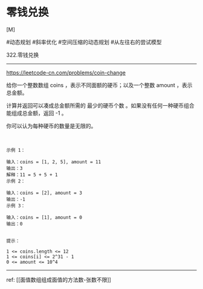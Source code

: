 # 零钱兑换
[M]

#动态规划 
#斜率优化 
#空间压缩的动态规划 
#从左往右的尝试模型 

322.零钱兑换

---
https://leetcode-cn.com/problems/coin-change


给你一个整数数组 coins ，表示不同面额的硬币；以及一个整数 amount ，表示总金额。

计算并返回可以凑成总金额所需的 最少的硬币个数 。如果没有任何一种硬币组合能组成总金额，返回 -1 。

你可以认为每种硬币的数量是无限的。

 
```
示例 1：

输入：coins = [1, 2, 5], amount = 11
输出：3 
解释：11 = 5 + 5 + 1
示例 2：

输入：coins = [2], amount = 3
输出：-1
示例 3：

输入：coins = [1], amount = 0
输出：0
 

提示：

1 <= coins.length <= 12
1 <= coins[i] <= 2^31 - 1
0 <= amount <= 10^4
```
---

ref: [[面值数组组成面值的方法数-张数不限]]